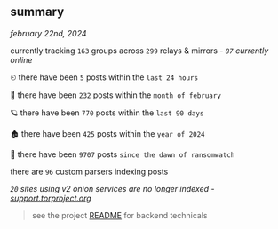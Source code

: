
## summary
_february 22nd, 2024_

currently tracking `163` groups across `299` relays & mirrors - _`87` currently online_

⏲ there have been `5` posts within the `last 24 hours`

🦈 there have been `232` posts within the `month of february`

🪐 there have been `770` posts within the `last 90 days`

🏚 there have been `425` posts within the `year of 2024`

🦕 there have been `9707` posts `since the dawn of ransomwatch`

there are `96` custom parsers indexing posts

_`20` sites using v2 onion services are no longer indexed - [support.torproject.org](https://support.torproject.org/onionservices/v2-deprecation/)_

> see the project [README](https://github.com/joshhighet/ransomwatch#ransomwatch--) for backend technicals
